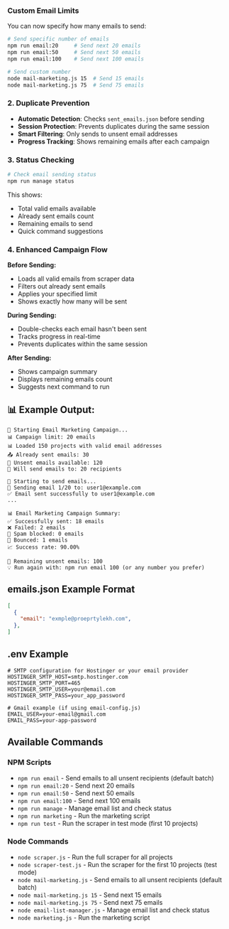 ### **Custom Email Limits**
You can now specify how many emails to send:

```bash
# Send specific number of emails
npm run email:20     # Send next 20 emails
npm run email:50     # Send next 50 emails
npm run email:100    # Send next 100 emails

# Send custom number
node mail-marketing.js 15  # Send 15 emails
node mail-marketing.js 75  # Send 75 emails
```

### 2. **Duplicate Prevention**
- **Automatic Detection**: Checks `sent_emails.json` before sending
- **Session Protection**: Prevents duplicates during the same session
- **Smart Filtering**: Only sends to unsent email addresses
- **Progress Tracking**: Shows remaining emails after each campaign

### 3. **Status Checking**
```bash
# Check email sending status
npm run manage status
```

This shows:
- Total valid emails available
- Already sent emails count
- Remaining emails to send
- Quick command suggestions

### 4. **Enhanced Campaign Flow**

**Before Sending:**
- Loads all valid emails from scraper data
- Filters out already sent emails
- Applies your specified limit
- Shows exactly how many will be sent

**During Sending:**
- Double-checks each email hasn't been sent
- Tracks progress in real-time
- Prevents duplicates within the same session

**After Sending:**
- Shows campaign summary
- Displays remaining emails count
- Suggests next command to run

## 📊 Example Output:

```
🚀 Starting Email Marketing Campaign...
📊 Campaign limit: 20 emails
📊 Loaded 150 projects with valid email addresses
📤 Already sent emails: 30
📧 Unsent emails available: 120
📧 Will send emails to: 20 recipients

📧 Starting to send emails...
📧 Sending email 1/20 to: user1@example.com
✅ Email sent successfully to user1@example.com
...

📊 Email Marketing Campaign Summary:
✅ Successfully sent: 18 emails
❌ Failed: 2 emails
🚫 Spam blocked: 0 emails
🚫 Bounced: 1 emails
📈 Success rate: 90.00%

📧 Remaining unsent emails: 100
💡 Run again with: npm run email 100 (or any number you prefer)
``` 

## emails.json Example Format

```json
[
  {
    "email": "exmple@proeprtylekh.com",
  },
]
```

## .env Example

```
# SMTP configuration for Hostinger or your email provider
HOSTINGER_SMTP_HOST=smtp.hostinger.com
HOSTINGER_SMTP_PORT=465
HOSTINGER_SMTP_USER=your@email.com
HOSTINGER_SMTP_PASS=your_app_password

# Gmail example (if using email-config.js)
EMAIL_USER=your-email@gmail.com
EMAIL_PASS=your-app-password
```

## Available Commands

### NPM Scripts

- `npm run email`         - Send emails to all unsent recipients (default batch)
- `npm run email:20`      - Send next 20 emails
- `npm run email:50`      - Send next 50 emails
- `npm run email:100`     - Send next 100 emails
- `npm run manage`        - Manage email list and check status
- `npm run marketing`     - Run the marketing script
- `npm run test`          - Run the scraper in test mode (first 10 projects)

### Node Commands

- `node scraper.js`               - Run the full scraper for all projects
- `node scraper-test.js`          - Run the scraper for the first 10 projects (test mode)
- `node mail-marketing.js`        - Send emails to all unsent recipients (default batch)
- `node mail-marketing.js 15`     - Send next 15 emails
- `node mail-marketing.js 75`     - Send next 75 emails
- `node email-list-manager.js`    - Manage email list and check status
- `node marketing.js`             - Run the marketing script 